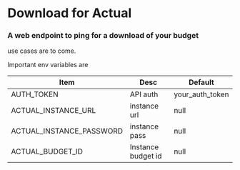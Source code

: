 # Download for Actual

### A web endpoint to ping for a download of your budget

use cases are to come. 


Important env variables are 

|Item	|Desc   |Default|
|---	|---	|---	|
|AUTH_TOKEN   	|  API auth 	|   your_auth_token	|
|ACTUAL_INSTANCE_URL	|  instance url 	|   null	|
|  ACTUAL_INSTANCE_PASSWORD	|  instance pass 	|  null 	|
| ACTUAL_BUDGET_ID | Instance budget id | null |